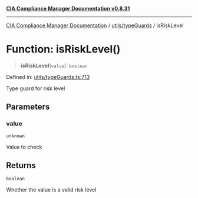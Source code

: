 [**CIA Compliance Manager Documentation v0.8.31**](../../../README.md)

***

[CIA Compliance Manager Documentation](../../../modules.md) / [utils/typeGuards](../README.md) / isRiskLevel

# Function: isRiskLevel()

> **isRiskLevel**(`value`): `boolean`

Defined in: [utils/typeGuards.ts:713](https://github.com/Hack23/cia-compliance-manager/blob/85c025371255f412469ec0119911b7cb143a6212/src/utils/typeGuards.ts#L713)

Type guard for risk level

## Parameters

### value

`unknown`

Value to check

## Returns

`boolean`

Whether the value is a valid risk level
